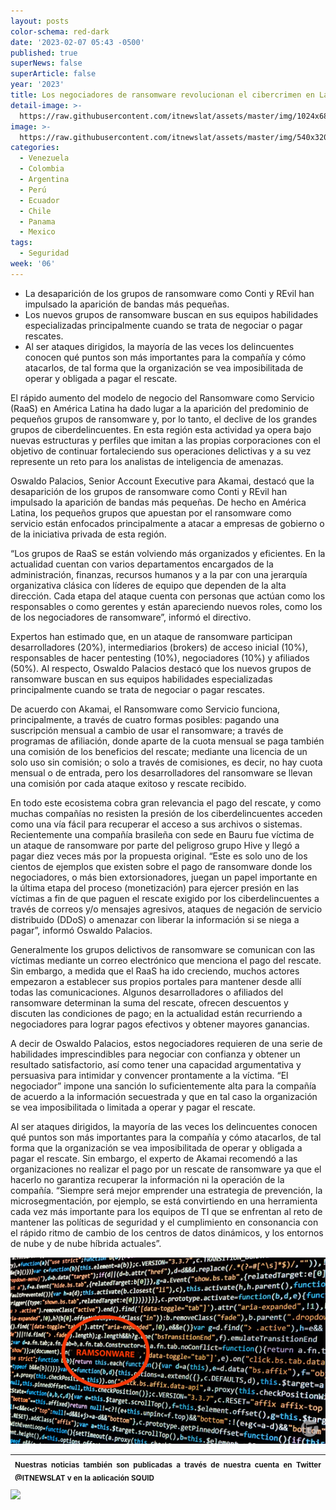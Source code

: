 ```yaml
---
layout: posts
color-schema: red-dark
date: '2023-02-07 05:43 -0500'
published: true
superNews: false
superArticle: false
year: '2023'
title: Los negociadores de ransomware revolucionan el cibercrimen en Latinoamérica
detail-image: >-
  https://raw.githubusercontent.com/itnewslat/assets/master/img/1024x680/Codigo-ransomware-g.jpg
image: >-
  https://raw.githubusercontent.com/itnewslat/assets/master/img/540x320/Codigo-ransomware-p.jpg
categories:
  - Venezuela
  - Colombia
  - Argentina
  - Perú
  - Ecuador
  - Chile
  - Panama
  - Mexico
tags:
  - Seguridad
week: '06'
---
```

- La desaparición de los grupos de ransomware como Conti y REvil han impulsado la aparición de bandas más pequeñas.
- Los nuevos grupos de ransomware buscan en sus equipos habilidades especializadas principalmente cuando se trata de negociar o pagar rescates.
- Al ser ataques dirigidos, la mayoría de las  veces los delincuentes conocen qué puntos son más importantes para la compañía y cómo atacarlos, de tal forma que la organización se vea imposibilitada de operar y obligada a pagar el rescate.

El rápido aumento del modelo de negocio del Ransomware como Servicio (RaaS) en América Latina ha dado lugar a la aparición del predominio de pequeños grupos de ransomware y, por lo tanto, el declive de los grandes grupos de ciberdelincuentes. En esta región esta actividad ya opera bajo nuevas estructuras y perfiles que imitan a las propias corporaciones con el objetivo de continuar fortaleciendo sus operaciones delictivas y a su vez represente un reto para los analistas de inteligencia de amenazas.
 
Oswaldo Palacios, Senior Account Executive para Akamai, destacó que la desaparición de los grupos de ransomware como Conti y REvil han impulsado la aparición de bandas más pequeñas. De hecho en América Latina, los pequeños grupos que apuestan por el ransomware como servicio están enfocados principalmente a atacar a empresas de gobierno o de la iniciativa privada de esta región.
 
“Los grupos de RaaS se están volviendo más organizados y eficientes. En la actualidad cuentan con varios departamentos encargados de la administración, finanzas,  recursos humanos y  a la par con una jerarquía organizativa clásica con líderes de equipo que dependen de la alta dirección.  Cada etapa del ataque cuenta con personas que actúan como los responsables o como gerentes y están apareciendo nuevos roles, como los de los negociadores de ransomware”, informó el directivo.
 
Expertos han estimado que, en un ataque de ransomware participan desarrolladores (20%), intermediarios (brokers) de acceso inicial (10%), responsables de hacer pentesting (10%), negociadores (10%) y afiliados (50%). Al respecto, Oswaldo Palacios destacó que los nuevos grupos de ransomware buscan en sus equipos habilidades especializadas principalmente cuando se trata de negociar o pagar rescates.
 
De acuerdo con Akamai, el Ransomware como Servicio funciona, principalmente, a través de cuatro formas posibles: pagando una suscripción mensual a cambio de usar el ransomware; a través de programas de afiliación, donde aparte de la cuota mensual se paga también una comisión de los beneficios del rescate; mediante una licencia de un solo uso sin comisión; o solo a través de comisiones, es decir, no hay cuota mensual o de entrada, pero los desarrolladores del ransomware se llevan una comisión por cada ataque exitoso y rescate recibido.

En todo este ecosistema cobra gran relevancia el pago del rescate, y como muchas compañías no resisten la presión de los ciberdelincuentes acceden como una vía fácil para recuperar el acceso a sus archivos o sistemas. Recientemente una compañía brasileña con sede en Bauru fue víctima de un ataque de ransomware por parte del peligroso grupo Hive y llegó a pagar diez veces más por la propuesta original. “Este es solo uno de los cientos de ejemplos que existen sobre el pago de ransomware donde los negociadores, o más bien extorsionadores, juegan un papel importante en la última etapa del proceso (monetización) para ejercer presión en las víctimas a fin de que  paguen el rescate exigido por los ciberdelincuentes a través de correos y/o mensajes agresivos, ataques de negación de servicio distribuido (DDoS) o amenazar con liberar la información si se niega a pagar”, informó Oswaldo Palacios.

Generalmente los grupos delictivos de ransomware se comunican con las víctimas mediante un correo electrónico que menciona el pago del rescate. Sin embargo, a medida que el RaaS ha ido creciendo, muchos actores empezaron a establecer sus propios portales para mantener desde allí todas las comunicaciones. Algunos desarrolladores o afiliados del ransomware determinan la suma del rescate, ofrecen descuentos y discuten las condiciones de pago; en  la actualidad están recurriendo a negociadores para lograr pagos efectivos y obtener mayores ganancias.
 
A decir de Oswaldo Palacios, estos negociadores requieren de una serie de habilidades imprescindibles para negociar con confianza y obtener un resultado satisfactorio, así como tener una capacidad argumentativa y persuasiva para intimidar y convencer prontamente a la víctima. “El negociador” impone una sanción lo suficientemente alta para la compañía de acuerdo a la información secuestrada y que en tal caso la organización se vea imposibilitada o limitada a operar y pagar el rescate.

Al ser ataques dirigidos, la mayoría de las  veces los delincuentes conocen qué puntos son más importantes para la compañía y cómo atacarlos, de tal forma que la organización se vea imposibilitada de operar y obligada a pagar el rescate.
Sin embargo, el experto de Akamai recomendó a las organizaciones no realizar el pago por un rescate de ransomware ya que el hacerlo no garantiza recuperar la información ni la operación de la compañía. “Siempre será mejor emprender una estrategia de prevención, la microsegmentación, por ejemplo, se está convirtiendo en una herramienta cada vez más importante para los equipos de TI que se enfrentan al reto de mantener las políticas de seguridad y el cumplimiento en consonancia con el rápido ritmo de cambio de los centros de datos dinámicos, y los entornos de nube y de nube híbrida actuales”.
 
![](https://raw.githubusercontent.com/itnewslat/assets/master/img/540x320/Codigo-ransomware-p.jpg)

<table style="height: 42px;" width="569">
<tbody>
<tr>
<td style="text-align: justify;"><sub><strong>Nuestras noticias también son publicadas a través de nuestra cuenta en Twitter <a href="https://twitter.com/itnewslat?lang=es">@ITNEWSLAT</a> y en la aplicación <a href="https://squidapp.co/en/">SQUID</a></strong></sub></td>
</tr>
</tbody>
</table>

<img src="https://tracker.metricool.com/c3po.jpg?hash=56f88a41e39ab42c063cc51676587a04"/>